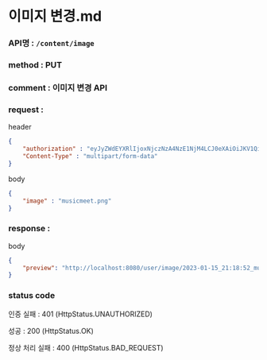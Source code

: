 # 이미지 변경.md
### API명 : `/content/image`

### method : PUT

### comment : 이미지 변경 API

### request :

header
~~~json
{
    "authorization" : "eyJyZWdEYXRlIjoxNjczNzA4NzE1NjM4LCJ0eXAiOiJKV1QiLCJhbGciOiJIUzM4NCJ9.eyJ1c2VyTnVtIjoxLCJuaWNrTmFtZSI6IuyghOq1reuFuOyYiOyekOuekSIsImxvZ2luVGltZSI6IjIwMjMtMDEtMTUgMDA6MDU6MTUiLCJleHAiOjE3MDUyNDQ3MTV9.ZKuwrIUjDV8l44QzGgt-Uub6c1u8o68nYYWIkRfXVbidtBNVkpAanQ7FU2TS3qsS",
    "Content-Type" : "multipart/form-data"
}
~~~

body
~~~json
{
    "image" : "musicmeet.png"
}
~~~

### response :

body
~~~json
{
    "preview": "http://localhost:8080/user/image/2023-01-15_21:18:52_musicmeet.png"
}
~~~

### status code
인증 실패 : 401 (HttpStatus.UNAUTHORIZED)

성공 : 200 (HttpStatus.OK)

정상 처리 실패 : 400 (HttpStatus.BAD_REQUEST)